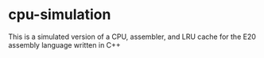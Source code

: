 # cpu-simulation
This is a simulated version of a CPU, assembler, and LRU cache for the E20 assembly language written in C++
